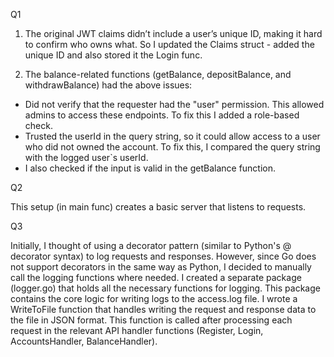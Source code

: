 Q1

1. The original JWT claims didn’t include a user’s unique ID, making it hard to confirm who owns what.
So I updated the Claims struct - added the unique ID and also stored it the Login func. 


2. The balance-related functions (getBalance, depositBalance, and withdrawBalance) had the above issues:
- Did not verify that the requester had the "user" permission. This allowed admins to access these endpoints.
  To fix this I added a role-based check.
- Trusted the userId in the query string, so it could allow access to a user who did not owned the account.
  To fix this, I compared the query string with the logged user`s userId.
- I also checked if the input is valid in the getBalance function.

Q2

This setup (in main func) creates a basic server that listens to requests.

Q3

Initially, I thought of using a decorator pattern (similar to Python's @ decorator syntax) to log requests and responses.
However, since Go does not support decorators in the same way as Python, I decided to manually call the logging functions
where needed.
I created a separate package (logger.go) that holds all the necessary functions for logging.
This package contains the core logic for writing logs to the access.log file.
I wrote a WriteToFile function that handles writing the request and response data to the file in JSON format.
This function is called after processing each request in the relevant API handler functions (Register, Login, 
AccountsHandler, BalanceHandler).

